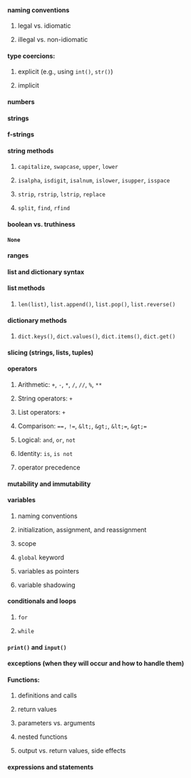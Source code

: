 
#### naming conventions 
    
1. legal vs. idiomatic

1. illegal vs. non-idiomatic

#### type coercions: 

1. explicit (e.g., using `int()`, `str()`)

1. implicit

#### numbers

#### strings

#### f-strings

#### string methods

1.  `capitalize`, `swapcase`, `upper`, `lower`

1.  `isalpha`, `isdigit`, `isalnum`, `islower`, `isupper`, `isspace`

1.  `strip`, `rstrip`, `lstrip`, `replace`

1.  `split`, `find`, `rfind`

#### boolean vs. truthiness

#### `None`

#### ranges

#### list and dictionary syntax

#### list methods 
1. `len(list)`, `list.append()`, `list.pop()`, `list.reverse()`

#### dictionary methods
1.  `dict.keys()`, `dict.values()`, `dict.items()`, `dict.get()`

#### slicing (strings, lists, tuples)

#### operators

1.  Arithmetic: `+`, `-`, `*`, `/`, `//`, `%`, `**`

1.  String operators: `+`

1.  List operators: `+`

1.  Comparison: `==,` `!=`, `&lt;`, `&gt;`, `&lt;=`, `&gt;=`

1.  Logical: `and`, `or`, `not`

1.  Identity: `is`, `is not`

1.  operator precedence

#### mutability and immutability

#### variables

1.  naming conventions

1.  initialization, assignment, and reassignment

1.  scope

1.  `global` keyword

1.  variables as pointers

1.  variable shadowing

#### conditionals and loops

1.  `for`

1.  `while`

#### `print()` and `input()`

#### exceptions (when they will occur and how to handle them)

#### Functions:

1.  definitions and calls

1.  return values

1.  parameters vs. arguments

1.  nested functions

1.  output vs. return values, side effects

#### expressions and statements

